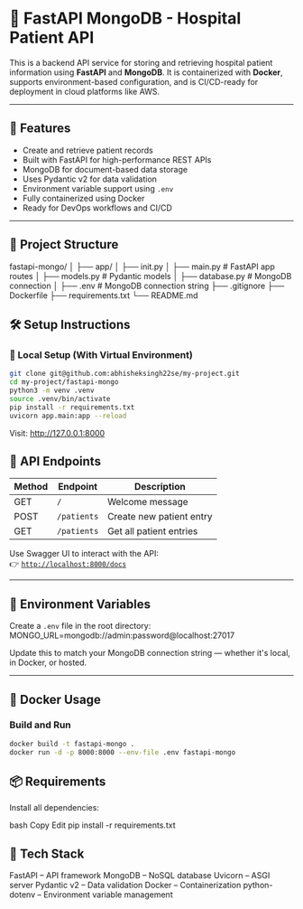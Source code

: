# 🏥 FastAPI MongoDB - Hospital Patient API

This is a backend API service for storing and retrieving hospital patient information using **FastAPI** and **MongoDB**. It is containerized with **Docker**, supports environment-based configuration, and is CI/CD-ready for deployment in cloud platforms like AWS.

---

## 🚀 Features

- Create and retrieve patient records
- Built with FastAPI for high-performance REST APIs
- MongoDB for document-based data storage
- Uses Pydantic v2 for data validation
- Environment variable support using `.env`
- Fully containerized using Docker
- Ready for DevOps workflows and CI/CD

---

## 📁 Project Structure
fastapi-mongo/
│
├── app/
│ ├── init.py
│ ├── main.py # FastAPI app routes
│ ├── models.py # Pydantic models
│ ├── database.py # MongoDB connection
│
├── .env # MongoDB connection string
├── .gitignore
├── Dockerfile
├── requirements.txt
└── README.md

## 🛠️ Setup Instructions

### 🔧 Local Setup (With Virtual Environment)

```bash
git clone git@github.com:abhisheksingh22se/my-project.git
cd my-project/fastapi-mongo
python3 -m venv .venv
source .venv/bin/activate
pip install -r requirements.txt
uvicorn app.main:app --reload 
```
Visit: http://127.0.0.1:8000


## 🧪 API Endpoints

| Method | Endpoint       | Description                 |
|--------|----------------|-----------------------------|
| GET    | `/`            | Welcome message             |
| POST   | `/patients`    | Create new patient entry    |
| GET    | `/patients`    | Get all patient entries     |

Use Swagger UI to interact with the API:  
👉 [`http://localhost:8000/docs`](http://localhost:8000/docs)

---

## 🔐 Environment Variables

Create a `.env` file in the root directory:
MONGO_URL=mongodb://admin:password@localhost:27017

Update this to match your MongoDB connection string — whether it's local, in Docker, or hosted.

---

## 🐳 Docker Usage

### Build and Run

```bash
docker build -t fastapi-mongo .
docker run -d -p 8000:8000 --env-file .env fastapi-mongo
```

## 📦 Requirements
Install all dependencies:

bash
Copy
Edit
pip install -r requirements.txt

## 🧰 Tech Stack

FastAPI – API framework
MongoDB – NoSQL database
Uvicorn – ASGI server
Pydantic v2 – Data validation
Docker – Containerization
python-dotenv – Environment variable management